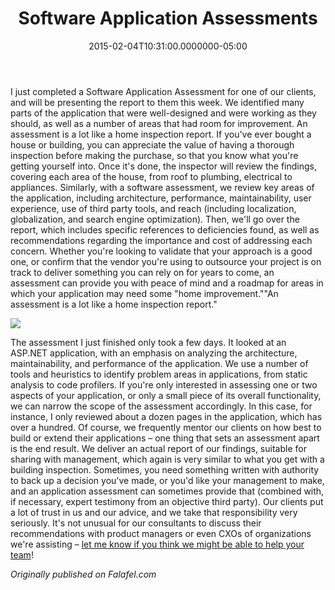 ﻿---
title: Software Application Assessments
date: "2015-02-04T10:31:00.0000000-05:00"
description: I just completed a Software Application Assessment for one of our
featuredImage: /img/assessment.png
---

I just completed a Software Application Assessment for one of our clients, and will be presenting the report to them this week. We identified many parts of the application that were well-designed and were working as they should, as well as a number of areas that had room for improvement. An assessment is a lot like a home inspection report. If you've ever bought a house or building, you can appreciate the value of having a thorough inspection before making the purchase, so that you know what you're getting yourself into. Once it's done, the inspector will review the findings, covering each area of the house, from roof to plumbing, electrical to appliances. Similarly, with a software assessment, we review key areas of the application, including architecture, performance, maintainability, user experience, use of third party tools, and reach (including localization, globalization, and search engine optimization). Then, we'll go over the report, which includes specific references to deficiencies found, as well as recommendations regarding the importance and cost of addressing each concern. Whether you're looking to validate that your approach is a good one, or confirm that the vendor you're using to outsource your project is on track to deliver something you can rely on for years to come, an assessment can provide you with peace of mind and a roadmap for areas in which your application may need some "home improvement.""An assessment is a lot like a home inspection report."

![](/img/assessment.png)

The assessment I just finished only took a few days. It looked at an ASP.NET application, with an emphasis on analyzing the architecture, maintainability, and performance of the application. We use a number of tools and heuristics to identify problem areas in applications, from static analysis to code profilers. If you're only interested in assessing one or two aspects of your application, or only a small piece of its overall functionality, we can narrow the scope of the assessment accordingly. In this case, for instance, I only reviewed about a dozen pages in the application, which has over a hundred. Of course, we frequently mentor our clients on how best to build or extend their applications – one thing that sets an assessment apart is the end result. We deliver an actual report of our findings, suitable for sharing with management, which again is very similar to what you get with a building inspection. Sometimes, you need something written with authority to back up a decision you've made, or you'd like your management to make, and an application assessment can sometimes provide that (combined with, if necessary, expert testimony from an objective third party). Our clients put a lot of trust in us and our advice, and we take that responsibility very seriously. It's not unusual for our consultants to discuss their recommendations with product managers or even CXOs of organizations we're assisting – [let me know if you think we might be able to help your team](https://ardalis.com/contact-us)!

*Originally published on Falafel.com*

